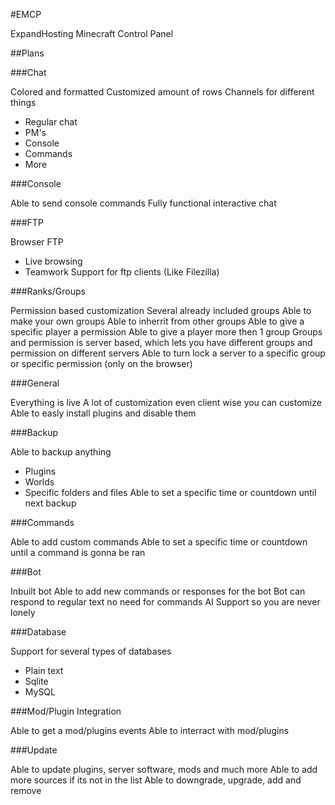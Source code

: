 #EMCP

ExpandHosting Minecraft Control Panel

##Plans

###Chat

Colored and formatted
Customized amount of rows
Channels for different things
- Regular chat
- PM's
- Console
- Commands
- More

###Console

Able to send console commands
Fully functional interactive chat

###FTP

Browser FTP
- Live browsing
- Teamwork
Support for ftp clients (Like Filezilla)

###Ranks/Groups

Permission based customization
Several already included groups
Able to make your own groups
Able to inherrit from other groups
Able to give a specific player a permission
Able to give a player more then 1 group
Groups and permission is server based, which lets you have different groups and permission on different servers
Able to turn lock a server to a specific group or specific permission (only on the browser)

###General

Everything is live
A lot of customization even client wise you can customize
Able to easly install plugins and disable them

###Backup

Able to backup anything
- Plugins
- Worlds
- Specific folders and files
Able to set a specific time or countdown until next backup

###Commands

Able to add custom commands
Able to set a specific time or countdown until a command is gonna be ran

###Bot

Inbuilt bot
Able to add new commands or responses for the bot
Bot can respond to regular text no need for commands
AI Support so you are never lonely

###Database

Support for several types of databases
- Plain text
- Sqlite
- MySQL

###Mod/Plugin Integration

Able to get a mod/plugins events
Able to interract with mod/plugins

###Update

Able to update plugins, server software, mods and much more
Able to add more sources if its not in the list
Able to downgrade, upgrade, add and remove